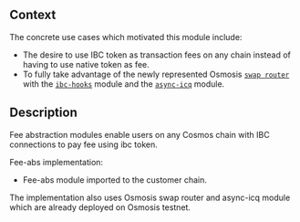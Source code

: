 ## Context

The concrete use cases which motivated this module include:

- The desire to use IBC token as transaction fees on any chain instead of having to use native token as fee.
- To fully take advantage of the newly represented Osmosis [``swap router``](https://github.com/osmosis-labs/osmosis/tree/main/cosmwasm/contracts) with the [``ibc-hooks``](https://github.com/osmosis-labs/osmosis/tree/main/x/ibc-hooks) module and the [``async-icq``](https://github.com/strangelove-ventures/async-icq) module.

## Description

Fee abstraction modules enable users on any Cosmos chain with IBC connections to pay fee using ibc token.

Fee-abs implementation:

- Fee-abs module imported to the customer chain.

The implementation also uses Osmosis swap router and async-icq module which are already deployed on Osmosis testnet.
